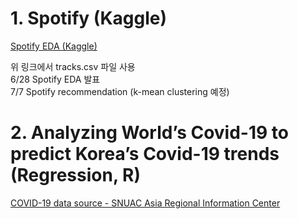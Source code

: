 # 1. Spotify (Kaggle)

[Spotify EDA (Kaggle)](https://www.kaggle.com/yamaerenay/spotify-dataset-19212020-160k-tracks)

위 링크에서 tracks.csv 파일 사용<br>
6/28 Spotify EDA 발표 <br>
7/7 Spotify recommendation (k-mean clustering 예정) <br>

# 2. Analyzing World’s Covid-19 to predict Korea’s Covid-19 trends (Regression, R)
[COVID-19 data source - SNUAC Asia Regional Information Center](https://sites.google.com/view/snuaric/covid-19/covid-19-data)
